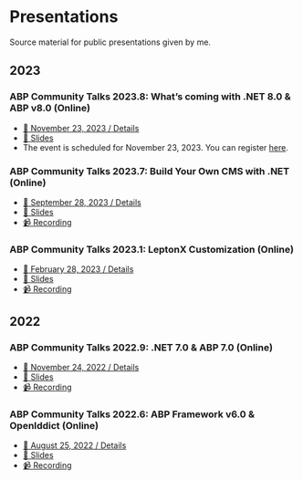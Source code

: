 # Presentations

Source material for public presentations given by me.

## 2023 

### ABP Community Talks 2023.8: What’s coming with .NET 8.0 & ABP v8.0 (Online)

* [📆 November 23, 2023 / Details](https://kommunity.com/volosoft/events/abp-community-talks-20238-whats-coming-with-net-80-abp-v80-a196d644)
* [📜 Slides](ABP/Community-Talks-2023.8)
* The event is scheduled for November 23, 2023. You can register [here](https://kommunity.com/volosoft/events/abp-community-talks-20238-whats-coming-with-net-80-abp-v80-a196d644).

### ABP Community Talks 2023.7: Build Your Own CMS with .NET (Online) 

* [📆 September 28, 2023 / Details](https://kommunity.com/volosoft/events/abp-community-talks-20237-build-your-content-management-system-with-net-8a44b48a)
* [📜 Slides](ABP/Community-Talks-2023.7)
* [📹 Recording](https://www.youtube.com/watch?v=S9__Hnu29tI)

### ABP Community Talks 2023.1: LeptonX Customization (Online)

* [📆 February 28, 2023 / Details](https://kommunity.com/volosoft/events/abp-community-talks-20231-leptonx-customization-03f9fd8c)
* [📜 Slides](ABP/Community-Talks-2023.1)
* [📹 Recording](https://www.youtube.com/watch?v=R9CqTtn6Wcg)

## 2022

### ABP Community Talks 2022.9: .NET 7.0 & ABP 7.0 (Online)

* [📆 November 24, 2022 / Details](https://kommunity.com/volosoft/events/abp-community-20229-net-70-abp-70-f9e8fb72)
* [📜 Slides](ABP/Community-Talks-2022.9)
* [📹 Recording](https://www.youtube.com/watch?v=ElhFMhLNyqY)

### ABP Community Talks 2022.6: ABP Framework v6.0 & OpenIddict (Online)

* [📆 August 25, 2022 / Details](https://kommunity.com/volosoft/events/abp-community-talks-20226-abp-framework-v60-openiddict-15007e21)
* [📜 Slides](ABP/Community-Talks-2022.6)
* [📹 Recording](https://www.youtube.com/watch?v=th3IugJGQDA)
